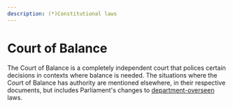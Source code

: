 ```yaml
---
description: (*)Constitutional laws
---
```


# Court of Balance

The Court of Balance is a completely independent court that polices certain decisions in contexts where balance is needed. The situations where the Court of Balance has authority are mentioned elsewhere, in their respective documents, but includes Parliament's changes to [department-overseen](../lawbook/lawbook-guide.md) laws.
